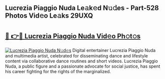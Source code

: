 ## Lucrezia Piaggio Nuda Le𝚊k𝚎d N𝚞𝚍es - Part-528 Photos Vid𝚎o Le𝚊ks 29UXQ

# <h2><a href="http://fbeggkq.evod.top/?m=Lucrezia+Piaggio+Nuda">🔗 👉🔴 Lucrezia Piaggio Nuda Vid𝚎o Ph𝚘t𝚘s</a></h2>

[![Lucrezia Piaggio Nuda N𝚞d𝚎s](https://i.imgur.com/8V9OHl7.gif)](http://fbeggkq.evod.top/?m=Lucrezia+Piaggio+Nuda)
Digital entertainer Lucrezia Piaggio Nuda and multimedia artist, celebrated for disseminating dance and lifestyle content via collaborative dance routines and short videos. Lucrezia Piaggio Nuda, a public figure and a passionate advocate for social justice, has spent his career fighting for the rights of the marginalized. 

